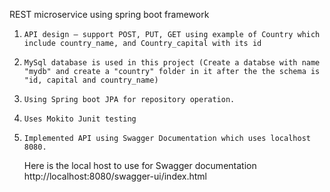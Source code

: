  REST microservice using spring boot framework

1.     API design – support POST, PUT, GET using example of Country which include country_name, and Country_capital with its id

2.     MySql database is used in this project (Create a databse with name "mydb" and create a "country" folder in it after the the schema is "id, capital and country_name)

3.     Using Spring boot JPA for repository operation.

4.     Uses Mokito Junit testing

5.     Implemented API using Swagger Documentation which uses localhost 8080.
      Here is the local host to use for Swagger documentation http://localhost:8080/swagger-ui/index.html

